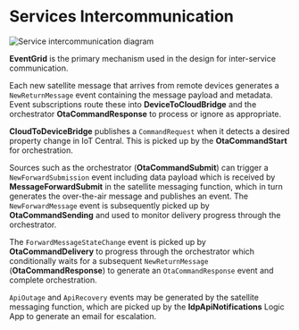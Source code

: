 # Services Intercommunication

![Service intercommunication diagram](media/services-intercommunication.png)

**EventGrid** is the primary mechanism used in the design for inter-service 
communication.

Each new satellite message that arrives from remote devices generates a 
`NewReturnMessage` event containing the message payload and metadata.  Event 
subscriptions route these into **DeviceToCloudBridge** and the orchestrator 
**OtaCommandResponse** to process or ignore as appropriate.

**CloudToDeviceBridge** publishes a `CommandRequest` when it detects a desired 
property change in IoT Central.  This is picked up by the **OtaCommandStart** 
for orchestration.

Sources such as the orchestrator (**OtaCommandSubmit**) can trigger a 
`NewForwardSubmission` event including data payload which is received by 
**MessageForwardSubmit** in the satellite messaging function, which in turn 
generates the over-the-air message and publishes an event.  The 
`NewForwardMessage` event is subsequently picked up by **OtaCommandSending** and 
used to monitor delivery progress through the orchestrator.

The `ForwardMessageStateChange` event is picked up by **OtaCommandDelivery** to 
progress through the orchestrator which conditionally waits for a subsequent 
`NewReturnMessage` (**OtaCommandResponse**) to generate an `OtaCommandResponse` 
event and complete orchestration.

`ApiOutage` and `ApiRecovery` events may be generated by the satellite messaging 
function, which are picked up by the **IdpApiNotifications** Logic App to 
generate an email for escalation.